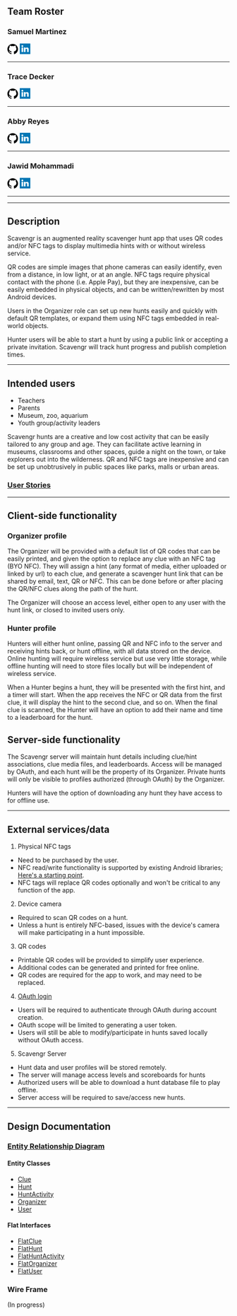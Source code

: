## Team Roster

### Samuel Martinez
  
[![GitHub](github.png)](https://github.com/semartinez147)  [![LinkedIn](linkedin.png)](https:/linkedin.com/in/semartinez147)

--- 
 
### Trace Decker

[![GitHub](github.png)](https://github.com/TraceDecker/)  [![LinkedIn](linkedin.png)](https://www.linkedin.com/in/trace-decker-cohort9/)

---
 
### Abby Reyes

[![GitHub](github.png)](https://github.com/mabbyreyes/)  [![LinkedIn](linkedin.png)](https://www.linkedin.com/in/maritzaareyes/)

---
  
### Jawid Mohammadi

[![GitHub](github.png)](https://github.com/Jawidmohammadi/)  [![LinkedIn](linkedin.png)](https://www.linkedin.com/in/jawid-mohammadi/)

---

---

## Description

Scavengr is an augmented reality scavenger hunt app that uses QR codes and/or NFC tags to display multimedia hints with or without wireless service.  

QR codes are simple images that phone cameras can easily identify, even from a distance, in low light, or at an angle.  NFC tags require physical contact with the phone (i.e. Apple Pay), but they are inexpensive, can be easily embedded in physical objects, and can be written/rewritten by most Android devices.  

Users in the Organizer role can set up new hunts easily and quickly with default QR templates, or expand them using NFC tags embedded in real-world objects.  

Hunter users will be able to start a hunt by using a public link or accepting a private invitation.  Scavengr will track hunt progress and publish completion times.

---

## Intended users

* Teachers
* Parents
* Museum, zoo, aquarium
* Youth group/activity leaders

Scavengr hunts are a creative and low cost activity that can be easily tailored to any group and age.  They can facilitate active learning in museums, classrooms and other spaces, guide a night on the town, or take explorers out into the wilderness.  QR and NFC tags are inexpensive and can be set up unobtrusively in public spaces like parks, malls or urban areas.


### [User Stories](user_stories.md)

---

## Client-side functionality

### Organizer profile

The Organizer will be provided with a default list of QR codes that can be easily printed, and given the option to replace any clue with an NFC tag (BYO NFC).  They will assign a hint (any format of media, either uploaded or linked by url) to each clue, and generate a scavenger hunt link that can be shared by email, text, QR or NFC.  This can be done before or after placing the QR/NFC clues along the path of the hunt.

The Organizer will choose an access level, either open to any user with the hunt link, or closed to invited users only.

### Hunter profile

Hunters will either hunt online, passing QR and NFC info to the server and receiving hints back, or hunt offline, with all data stored on the device.  Online hunting will require wireless service but use very little storage, while offline hunting will need to store files locally but will be independent of wireless service.

When a Hunter begins a hunt, they will be presented with the first hint, and a timer will start.  When the app receives the NFC or QR data from the first clue, it will display the  hint to the second clue, and so on.  When the final clue is scanned, the Hunter will have an option to add their name and time to a leaderboard for the hunt.


## Server-side functionality

The Scavengr server will maintain hunt details including clue/hint associations, clue media files, and leaderboards.  Access will be managed by OAuth, and each hunt will be the property of its Organizer.  Private hunts will only be visible to profiles authorized (through OAuth) by the Organizer.

Hunters will have the option of downloading any hunt they have access to for offline use.

---

## External services/data

1. Physical NFC tags 
  * Need to be purchased by the user.
  * NFC read/write functionality is supported by existing Android libraries; [Here's a starting point](https://developer.android.com/guide/topics/connectivity/nfc/nfc).
  * NFC tags will replace QR codes optionally and won't be critical to any function of the app.
  
2. Device camera
  * Required to scan QR codes on a hunt.
  * Unless a hunt is entirely NFC-based, issues with the device's camera will make participating in a hunt impossible.
  
3. QR codes
  * Printable QR codes will be provided to simplify user experience.
  * Additional codes can be generated and printed for free online.
  * QR codes are required for the app to work, and may need to be replaced.
  
4. [OAuth login](https://oauth.net/2/)
  * Users will be required to authenticate through OAuth during account creation.
  * OAuth scope will be limited to generating a user token.
  * Users will still be able to modify/participate in hunts saved locally without OAuth access.
  
5. Scavengr Server 
  * Hunt data and user profiles will be stored remotely.
  * The server will manage access levels and scoreboards for hunts
  * Authorized users will be able to download a hunt database file to play offline.
  * Server access will be required to save/access new hunts.

---

## Design Documentation

### [Entity Relationship Diagram](erd.md)

#### Entity Classes

* [Clue](https:/github.com/staj-scavengers/server/blob/master/src/main/java/iogithub/stajscavengers/scavenger/model/entity/Clue.java)
* [Hunt](https:/github.com/staj-scavengers/server/blob/master/src/main/java/iogithub/stajscavengers/scavenger/model/entity/Hunt.java)
* [HuntActivity](https:/github.com/staj-scavengers/server/blob/master/src/main/java/iogithub/stajscavengers/scavenger/model/entity/HuntActivity.java)
* [Organizer](https:/github.com/staj-scavengers/server/blob/master/src/main/java/iogithub/stajscavengers/scavenger/model/entity/Organizer.java)
* [User](https:/github.com/staj-scavengers/server/blob/master/src/main/java/iogithub/stajscavengers/scavenger/model/entity/User.java)

#### Flat Interfaces

* [FlatClue](https:/github.com/staj-scavengers/server/blob/master/src/main/java/iogithub/stajscavengers/scavenger/view/FlatClue.java)
* [FlatHunt](https:/github.com/staj-scavengers/server/blob/master/src/main/java/iogithub/stajscavengers/scavenger/view/FlatHunt.java)
* [FlatHuntActivity](https:/github.com/staj-scavengers/server/blob/master/src/main/java/iogithub/stajscavengers/scavenger/view/FlatHuntActivity.java)
* [FlatOrganizer](https:/github.com/staj-scavengers/server/blob/master/src/main/java/iogithub/stajscavengers/scavenger/view/FlatOrganizer.java)
* [FlatUser](https:/github.com/staj-scavengers/server/blob/master/src/main/java/iogithub/stajscavengers/scavenger/view/FlatUser.java)


###  Wire Frame
(In progress)
